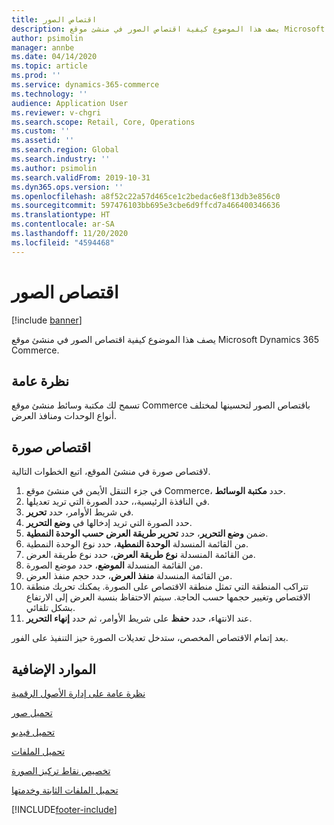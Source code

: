 ```yaml
---
title: اقتصاص الصور
description: يصف هذا الموضوع كيفية اقتصاص الصور في منشئ موقع Microsoft Dynamics 365 Commerce.
author: psimolin
manager: annbe
ms.date: 04/14/2020
ms.topic: article
ms.prod: ''
ms.service: dynamics-365-commerce
ms.technology: ''
audience: Application User
ms.reviewer: v-chgri
ms.search.scope: Retail, Core, Operations
ms.custom: ''
ms.assetid: ''
ms.search.region: Global
ms.search.industry: ''
ms.author: psimolin
ms.search.validFrom: 2019-10-31
ms.dyn365.ops.version: ''
ms.openlocfilehash: a8f52c22a57d465ce1c2bedac6e8f13db3e856c0
ms.sourcegitcommit: 597476103bb695e3cbe6d9ffcd7a466400346636
ms.translationtype: HT
ms.contentlocale: ar-SA
ms.lasthandoff: 11/20/2020
ms.locfileid: "4594468"
---
```

# <a name="crop-images"></a>اقتصاص الصور

[!include [banner](includes/banner.md)]

يصف هذا الموضوع كيفية اقتصاص الصور في منشئ موقع Microsoft Dynamics 365 Commerce.

## <a name="overview"></a>نظرة عامة

تسمح لك مكتبة وسائط منشئ موقع Commerce باقتصاص الصور لتحسينها لمختلف أنواع الوحدات ومنافذ العرض.

## <a name="crop-an-image"></a>اقتصاص صورة

لاقتصاص صورة في منشئ الموقع، اتبع الخطوات التالية.

1. في جزء التنقل الأيمن في منشئ موقع Commerce، حدد **مكتبة الوسائط**.
1. في النافذة الرئيسية،، حدد الصورة التي تريد تعديلها.
1. في شريط الأوامر، حدد **تحرير**.
1. حدد الصورة التي تريد إدخالها في **وضع التحرير**.
1. ضمن **وضع التحرير**، حدد **تحرير طريقة العرض حسب الوحدة النمطية**.
1. من القائمة المنسدلة **الوحدة النمطية**، حدد نوع الوحدة النمطية.
1. من القائمة المنسدلة **نوع طريقة العرض**، حدد نوع طريقة العرض.
1. من القائمة المنسدلة **الموضع**، حدد موضع الصورة.
1. من القائمة المنسدلة **منفذ العرض**، حدد حجم منفذ العرض.
1. تتراكب المنطقة التي تمثل منطقة الاقتصاص على الصورة. يمكنك تحريك منطقة الاقتصاص وتغيير حجمها حسب الحاجة. سيتم الاحتفاظ بنسبة العرض إلى الارتفاع بشكل تلقائي.
1. عند الانتهاء، حدد **حفظ** على شريط الأوامر، ثم حدد **إنهاء التحرير**. 

بعد إتمام الاقتصاص المخصص، ستدخل تعديلات الصورة حيز التنفيذ على الفور.

## <a name="additional-resources"></a>الموارد الإضافية

[نظرة عامة على إدارة الأصول الرقمية](dam-overview.md)

[تحميل صور](dam-upload-images.md)

[تحميل فيديو](dam-upload-video.md)

[تحميل الملفات](dam-upload-files.md)

[تخصيص نقاط تركيز الصورة](dam-custom-focal-point.md)

[تحميل الملفات الثابتة وخدمتها](upload-serve-static-files.md)


[!INCLUDE[footer-include](../includes/footer-banner.md)]